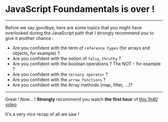 # JavaScript Foundamentals is over !

---

Before we say goodbye, here are some topics that you might have overlooked during the JavaScript path that I strongly recommend you to give it another chance :

- Are you confident with the term of `reference types` (for arrays and objects, for example) ?
- Are you confident with the notion of `falsy`, `thruthy` ?
- Are you confident with the boolean operations ? The NOT `!` for example ?
- Are you confident with the `ternary operator` ?
- Are you confident with the `arrow functions` ?
- Are you confident with the Array methods (map, filter, ...)?

---

Great !
Now... I **Strongly** recommend you watch **the first hour** of [this 1h40 video ](https://youtu.be/hdI2bqOjy3c?si=ndEA8YRmWw65eHN6)

It's a very nice recap of all we saw !
